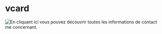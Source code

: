 # vcard

![En cliquant ici](https://christianjadot.github.io/vcard/) vous pouvez découvrir toutes les informations de contact me concernant.


